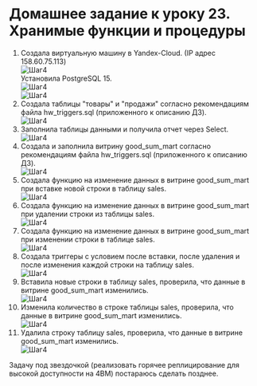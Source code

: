# Домашнее задание к уроку 23. Хранимые функции и процедуры #   
1. Создала виртуальную машину в Yandex-Cloud. (IP адрес 158.60.75.113)   
![Шаг4](/23_01_vm.jpg)  
Установила PostgreSQL 15.   
![Шаг4](/23_02_postgres.jpg)  
![Шаг4](/23_03_cluster.jpg)  
1. Создала таблицы "товары" и "продажи" согласно рекомендациям файла hw_triggers.sql (приложенного к описанию ДЗ).   
![Шаг4](/23_04_tables.jpg)  
1. Заполнила таблицы данными и получила отчет через Select.  
![Шаг4](/23_05_report.jpg)  
1. Создала и заполнила витрину good_sum_mart согласно рекомендациям файла hw_triggers.sql (приложенного к описанию ДЗ).  
![Шаг4](/23_06_vitrina.jpg)  
1. Создала функцию на изменение данных в витрине good_sum_mart при вставке новой строки в таблицу sales.   
![Шаг4](/23_07_func1.jpg)  
1. Создала функцию на изменение данных в витрине good_sum_mart при удалении строки из таблицы sales.   
![Шаг4](/23_07_func2.jpg)  
1. Создала функцию на изменение данных в витрине good_sum_mart при изменении строки в таблице sales.   
![Шаг4](/23_07_func3_2.jpg)  
1. Создала триггеры с условием после вставки, после удаления и после изменения каждой строки на таблицу sales.   
![Шаг4](/23_08_trigg.jpg)   
1. Вставила новые строки в таблицу sales, проверила, что данные в витрине good_sum_mart изменились.   
![Шаг4](/23_09_insert.jpg)   
1. Изменила количество в строке таблицы sales, проверила, что данные в витрине good_sum_mart изменились.   
![Шаг4](/23_09_update.jpg)   
1. Удалила строку таблицу sales, проверила, что данные в витрине good_sum_mart изменились.   
![Шаг4](/23_09_delete.jpg)   



Задачу под звездочкой (реализовать горячее реплицирование для высокой доступности на 4ВМ) постараюсь сделать позднее.
